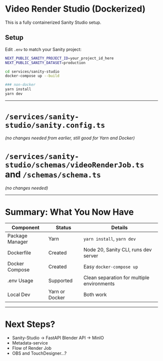 # Video Render Studio (Dockerized)

This is a fully containerized Sanity Studio setup.

## Setup

Edit `.env` to match your Sanity project:

```bash
NEXT_PUBLIC_SANITY_PROJECT_ID=your_project_id_here
NEXT_PUBLIC_SANITY_DATASET=production

cd services/sanity-studio
docker-compose up --build

### non-docker
yarn install
yarn dev
``` 


---

# `/services/sanity-studio/sanity.config.ts`
*(no changes needed from earlier, still good for Yarn and Docker)*

# `/services/sanity-studio/schemas/videoRenderJob.ts` and `/schemas/schema.ts`
*(no changes needed)*

---

# **Summary: What You Now Have**

| Component      | Status        | Details                                |
|----------------|----------------|----------------------------------------|
| Package Manager | Yarn | `yarn install`, `yarn dev` |
| Dockerfile      | Created        | Node 20, Sanity CLI, runs dev server |
| Docker Compose  | Created        | Easy `docker-compose up` |
| .env Usage      | Supported      | Clean separation for multiple environments |
| Local Dev       | Yarn or Docker | Both work |

---

# Next Steps?

- Sanity-Studio → FastAPI Blender API → MinIO
- Metadata-service
- Flow of Render Job
- OBS and TouchDesigner...?

 